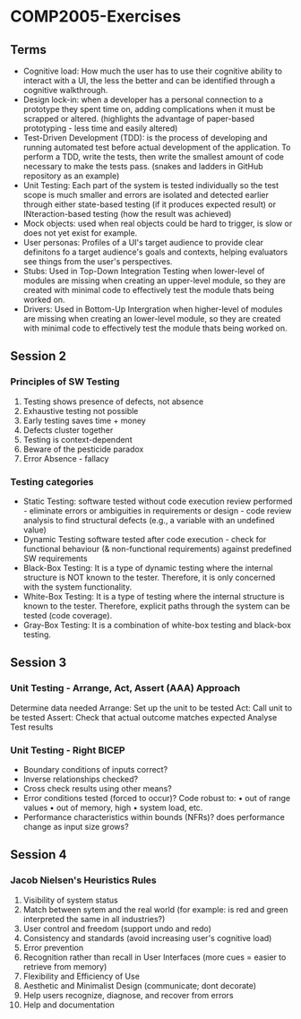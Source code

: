 # COMP2005-Exercises
## Terms
- Cognitive load: How much the user has to use their cognitive ability to interact with a UI, the less the better and can be identified through a cognitive walkthrough.
- Design lock-in: when a developer has a personal connection to a prototype they spent time on, adding complications when it must be scrapped or altered. (highlights the advantage of paper-based prototyping - less time and easily altered)
- Test-Driven Development (TDD): is the process of developing and running automated test before actual development of the application. To perform a TDD, write the tests, then write the smallest amount of code necessary to make the tests pass. (snakes and ladders in GitHub repository as an example)
- Unit Testing: Each part of the system is tested individually so the test scope is much smaller and errors are isolated and detected earlier through either state-based testing (if it produces expected result) or INteraction-based testing (how the result was achieved)
- Mock objects: used when real objects could be hard to trigger, is slow or does not yet exist for example.
- User personas: Profiles of a UI's target audience to provide clear definitons fo a target audience's goals and contexts, helping evaluators see things from the user's perspectives.
- Stubs: Used in Top-Down Integration Testing when lower-level of modules are missing when creating an upper-level module, so they are created with minimal code to effectively test the module thats being worked on.
- Drivers: Used in Bottom-Up Intergration when higher-level of modules are missing when creating an lower-level module, so they are created with minimal code to effectively test the module thats being worked on.

## Session 2
### Principles of SW Testing
1) Testing shows presence of defects, not absence
2) Exhaustive testing not possible
3) Early testing saves time + money
4) Defects cluster together
5) Testing is context-dependent
6) Beware of the pesticide paradox
7) Error Absence - fallacy
### Testing categories
- Static Testing: software tested without code execution review performed - eliminate errors or ambiguities in requirements or design - code review analysis to find structural defects (e.g., a variable with an undefined value)
- Dynamic Testing software tested after code execution - check for functional behaviour (& non-functional requirements) against predefined SW requirements
- Black-Box Testing:  It is a type of dynamic testing where the internal structure is NOT known to the tester. Therefore, it is only concerned with the system functionality.
- White-Box Testing: It is a type of testing where the internal structure is known to the tester. Therefore, explicit paths through the system can be tested (code coverage).
- Gray-Box Testing: It is a combination of white-box testing and black-box testing.

## Session 3 
### Unit Testing - Arrange, Act, Assert (AAA) Approach
Determine data needed
Arrange: Set up the unit to be tested
Act: Call unit to be tested
Assert: Check that actual outcome matches expected
Analyse Test results

### Unit Testing - Right BICEP
- Boundary conditions of inputs correct?
- Inverse relationships checked?
- Cross check results using other means?
- Error conditions tested (forced to occur)? Code robust to:
• out of range values
• out of memory, high
• system load, etc.
- Performance characteristics within bounds (NFRs)? does performance change as input size grows?

## Session 4
### Jacob Nielsen's Heuristics Rules
1) Visibility of system status
2) Match between sytem and the real world (for example: is red and green interpreted the same in all industries?)
3) User control and freedom (support undo and redo)
4) Consistency and standards (avoid increasing user's cognitive load)
5) Error prevention
6) Recognition rather than recall in User Interfaces (more cues = easier to retrieve from memory)
7) Flexibility and Efficiency of Use
8) Aesthetic and Minimalist Design (communicate; dont decorate)
9) Help users recognize, diagnose, and recover from errors
10) Help and documentation



